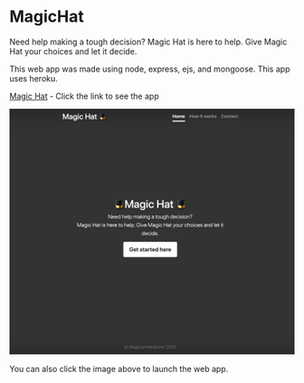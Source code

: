 # MagicHat
Need help making a tough decision? Magic Hat is here to help. Give Magic Hat your choices and let it decide. 

This web app was made using node, express, ejs, and mongoose. This app uses heroku.

[Magic Hat](http://magichat.magicianmedicine.com) - Click the link to see the app

[<img src="/MagicHat.png" width="" alt= 'Video Walkthrough'>](http://magichat.magicianmedicine.com)

You can also click the image above to launch the web app. 
